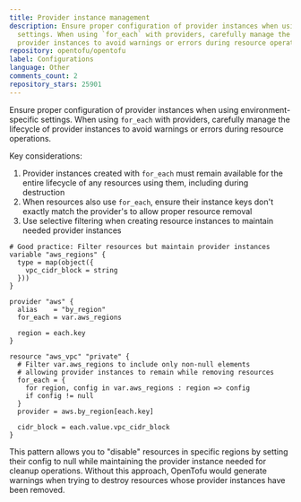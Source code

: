 ```yaml
---
title: Provider instance management
description: Ensure proper configuration of provider instances when using environment-specific
  settings. When using `for_each` with providers, carefully manage the lifecycle of
  provider instances to avoid warnings or errors during resource operations.
repository: opentofu/opentofu
label: Configurations
language: Other
comments_count: 2
repository_stars: 25901
---
```


Ensure proper configuration of provider instances when using environment-specific settings. When using `for_each` with providers, carefully manage the lifecycle of provider instances to avoid warnings or errors during resource operations.

Key considerations:
1. Provider instances created with `for_each` must remain available for the entire lifecycle of any resources using them, including during destruction
2. When resources also use `for_each`, ensure their instance keys don't exactly match the provider's to allow proper resource removal
3. Use selective filtering when creating resource instances to maintain needed provider instances

```hcl
# Good practice: Filter resources but maintain provider instances
variable "aws_regions" {
  type = map(object({
    vpc_cidr_block = string
  }))
}

provider "aws" {
  alias    = "by_region"
  for_each = var.aws_regions

  region = each.key
}

resource "aws_vpc" "private" {
  # Filter var.aws_regions to include only non-null elements
  # allowing provider instances to remain while removing resources
  for_each = {
    for region, config in var.aws_regions : region => config
    if config != null
  }
  provider = aws.by_region[each.key]

  cidr_block = each.value.vpc_cidr_block
}
```

This pattern allows you to "disable" resources in specific regions by setting their config to null while maintaining the provider instance needed for cleanup operations. Without this approach, OpenTofu would generate warnings when trying to destroy resources whose provider instances have been removed.